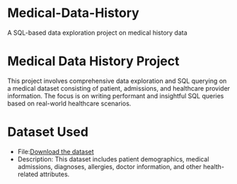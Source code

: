 # Medical-Data-History
A SQL-based data exploration project on medical history data

# Medical Data History Project

This project involves comprehensive data exploration and SQL querying on a medical dataset consisting of patient, admissions, and healthcare provider information. The focus is on writing performant and insightful SQL queries based on real-world healthcare scenarios.


# Dataset Used

- File:[Download the dataset](https://github.com/Praneeth2003-oss/Medical-Data-History/blob/850ea709fbecf2a558c3708a2dbff0c51dfd709f/combined_Medical_data_history.csv)
- Description: This dataset includes patient demographics, medical admissions, diagnoses, allergies, doctor information, and other health-related attributes.
